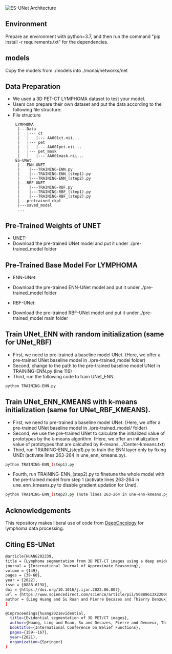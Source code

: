
![ES-UNet Architecture](img/architecture.png?raw=true)

## Environment
Prepare an environment with python=3.7, and then run the command "pip install -r requirements.txt" for the dependencies.

## models 
Copy the models from ./models into ./monai/networks/net

## Data Preparation
- We used a 3D PET-CT LYMPHOMA dataset to test your model.
- Users can prepare their own dataset and put the data according to the following file structure:
- File structure
    ```
     LYMPHOMA
      |---Data
      |   |--- ct
      |   |   |--- AA001ct.nii...
      |   |--- pet
      |   |   |--- AA001pet.nii...
      |   |--- pet_mask
      |   |   |--- AA001mask.nii...  
     ES-UNet
      |---ENN-UNET
      |    |---TRAINING-ENN.py
      |    |---TRAINING-ENN_(step1).py
      |    |---TRAINING-ENN_(step2).py
      |---RBF-UNET
      |    |---TRAINING-RBF.py
      |    |---TRAINING-RBF_(step1).py
      |    |---TRAINING-RBF_(step2).py
      |---pretrained_ckpt
      |---saved_model
      ...
    ```

## Pre-Trained Weights of UNET
- UNET: 
- Download the pre-trained UNet model and put it under ./pre-trained_model folder

## Pre-Trained Base Model For LYMPHOMA
- ENN-UNet: 
- Download the pre-trained ENN-UNet model and put it under ./pre-trained_model folder

- RBF-UNet: 
- Download the pre-trained RBF-UNet model and put it under ./pre-trained_model main folder




## Train UNet_ENN with random initialization (same for UNet_RBF)
- First, we need to pre-trained a baseline model UNet. (Here, we offer a pre-trained UNet baseline model in ./pre-trained_model folder)
- Second, change to the path to the pre-trained baseline model UNet in TRAINING-ENN.py (line 116)
- Third, run the following code to train UNet_ENN. 
```bash
python TRAINING-ENN.py
```

## Train UNet_ENN_KMEANS with k-means initialization (same for UNet_RBF_KMEANS).
- First, we need to pre-trained a baseline model UNet. (Here, we offer a pre-trained UNet baseline model in ./pre-trained_model/ folder)
- Second, we use the pre-trained UNet to calculate the initialized value of prototypes by the k-means algorithm. (Here, we offer an initialization value of prototypes that are calculted by K-means, ./Center-kmeans.txt)
- Third, run TRAINING-ENN_(step1).py to train the ENN layer only by fixing UNEt (activate lines 263-264 in une_enn_kmeans.py).
```bash
python TRAINING-ENN_(step1).py
```
- Fourth, run TRAINING-ENN_(step2).py to finetune the whole model with the pre-trained model from step 1 (activate lines 263-264 in une_enn_kmeans.py to disable gradient updation for Unet).   

```bash
python TRAINING-ENN_(step2).py (nute lines 263-264 in une-enn-kmeans.py to enable gradient updation). 
```

## Acknowledgements
This repository makes liberal use of code from [DeepOncology](https://github.com/rnoyelle/DeepOncology) for lymphoma data processing.


## Citing ES-UNet
```bash
@article{HUANG202239,
title = {Lymphoma segmentation from 3D PET-CT images using a deep evidential network},
journal = {International Journal of Approximate Reasoning},
volume = {149},
pages = {39-60},
year = {2022},
issn = {0888-613X},
doi = {https://doi.org/10.1016/j.ijar.2022.06.007},
url = {https://www.sciencedirect.com/science/article/pii/S0888613X22000962},
author = {Ling Huang and Su Ruan and Pierre Decazes and Thierry Denœux},
}

@inproceedings{huang2021evidential,
  title={Evidential segmentation of 3D PET/CT images},
  author={Huang, Ling and Ruan, Su and Decazes, Pierre and Denoeux, Thierry},
  booktitle={International Conference on Belief Functions},
  pages={159--167},
  year={2021},
  organization={Springer}
}
```



